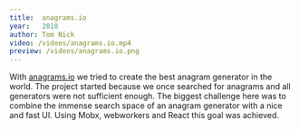 ```yaml
---
title:  anagrams.io
year:   2018
author: Tom Nick
video: /videos/anagrams.io.mp4
preview: /videos/anagrams.io.png
---
```


With [anagrams.io](https://anagrams.io) we tried to create the best anagram generator in the world.
The project started because we once searched for anagrams and all generators were not sufficient enough.
The biggest challenge here was to combine the immense search space of an anagram generator with a nice and fast UI.
Using Mobx, webworkers and React this goal was achieved.
